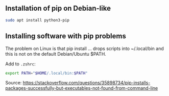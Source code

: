 ## Installation of pip on Debian-like

``` sh
sudo apt install python3-pip
```
## Installing software with pip problems

The problem on Linux is that pip install ... drops scripts into ~/.local/bin and this is not on the default Debian/Ubuntu $PATH.

Add to `.zshrc`:
``` sh
export PATH="$HOME/.local/bin:$PATH"
```

Source: https://stackoverflow.com/questions/35898734/pip-installs-packages-successfully-but-executables-not-found-from-command-line


